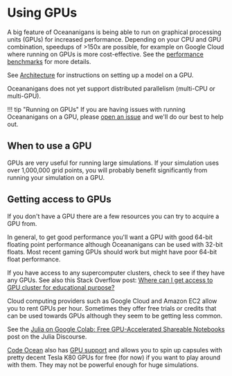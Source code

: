 # Using GPUs

A big feature of Oceananigans is being able to run on graphical processing units (GPUs)
for increased performance. Depending on your CPU and GPU combination, speedups of >150x
are possible, for example on Google Cloud where running on GPUs is more cost-effective.
See the [performance benchmarks](@ref) for more details.

See [Architecture](@ref) for instructions on setting up a model on a GPU.

Oceananigans does not yet support distributed parallelism (multi-CPU or multi-GPU).

!!! tip "Running on GPUs"
    If you are having issues with running Oceananigans on a GPU, please
    [open an issue](https://github.com/climate-machine/Oceananigans.jl/issues/new) and we'll do our best to help out.

## When to use a GPU

GPUs are very useful for running large simulations. If your simulation uses over
1,000,000 grid points, you will probably benefit significantly from running your
simulation on a GPU.

## Getting access to GPUs

If you don't have a GPU there are a few resources you can try to acquire a GPU from.

In general, to get good performance you'll want a GPU with good 64-bit floating point
performance although Oceananigans can be used with 32-bit floats. Most recent gaming GPUs
should work but might have poor 64-bit float performance.

If you have access to any supercomputer clusters, check to see if they have any GPUs.
See also this Stack Overflow post:
[Where can I get access to GPU cluster for educational purpose?](https://scicomp.stackexchange.com/questions/8508/where-can-i-get-access-to-gpu-cluster-for-educational-purpose)

Cloud computing providers such as Google Cloud and Amazon EC2 allow you to rent GPUs per
hour. Sometimes they offer free trials or credits that can be used towards GPUs although
they seem to be getting less common.

See the [Julia on Google Colab: Free GPU-Accelerated Shareable Notebooks](https://discourse.julialang.org/t/julia-on-google-colab-free-gpu-accelerated-shareable-notebooks/15319)
post on the Julia Discourse.

[Code Ocean](https://codeocean.com/) also has
[GPU support](https://help.codeocean.com/en/articles/1053107-gpu-support) and allows you
to spin up capsules with pretty decent Tesla K80 GPUs for free (for now) if you want to
play around with them. They may not be powerful enough for huge simulations.
